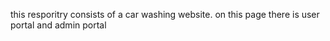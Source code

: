 this resporitry consists of a car washing website.
on this page there is user portal and admin portal 
